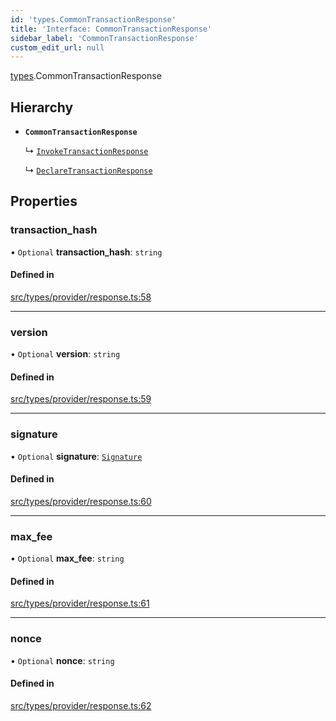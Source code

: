 ```yaml
---
id: 'types.CommonTransactionResponse'
title: 'Interface: CommonTransactionResponse'
sidebar_label: 'CommonTransactionResponse'
custom_edit_url: null
---
```


[types](../namespaces/types.md).CommonTransactionResponse

## Hierarchy

- **`CommonTransactionResponse`**

  ↳ [`InvokeTransactionResponse`](types.InvokeTransactionResponse.md)

  ↳ [`DeclareTransactionResponse`](types.DeclareTransactionResponse.md)

## Properties

### transaction_hash

• `Optional` **transaction_hash**: `string`

#### Defined in

[src/types/provider/response.ts:58](https://github.com/starknet-io/starknet.js/blob/v5.19.5/src/types/provider/response.ts#L58)

---

### version

• `Optional` **version**: `string`

#### Defined in

[src/types/provider/response.ts:59](https://github.com/starknet-io/starknet.js/blob/v5.19.5/src/types/provider/response.ts#L59)

---

### signature

• `Optional` **signature**: [`Signature`](../namespaces/types.md#signature)

#### Defined in

[src/types/provider/response.ts:60](https://github.com/starknet-io/starknet.js/blob/v5.19.5/src/types/provider/response.ts#L60)

---

### max_fee

• `Optional` **max_fee**: `string`

#### Defined in

[src/types/provider/response.ts:61](https://github.com/starknet-io/starknet.js/blob/v5.19.5/src/types/provider/response.ts#L61)

---

### nonce

• `Optional` **nonce**: `string`

#### Defined in

[src/types/provider/response.ts:62](https://github.com/starknet-io/starknet.js/blob/v5.19.5/src/types/provider/response.ts#L62)

